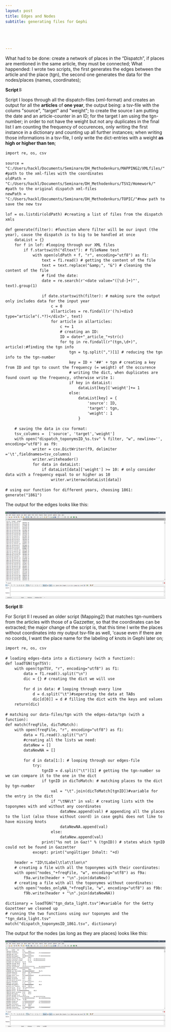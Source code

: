 ```yaml
---
layout: post
title: Edges and Nodes
subtitle: generating files for Gephi




---
```

What had to be done: create a network of places in the “Dispatch”, if places are mentioned in the same article, they must be connected;
What happended: I wrote two scripts, the first generates the edges between the article and the place (tgn), the second one generates the data for the nodes/places (names, coordinates);

**Script I:**

Script I loops through all the dispatch-files (xml-format) and creates an output for all the **articles** of **one year**, the output being: a tsv-file with the colums "source", "target" and "weight"; to create the source I am putting the date and an article-counter in an ID; for the target I am using the tgn-number; in order to not have the weight but not any duplicates in the final list I am counting the frequency of occurences, only writing the first instance in a dictionary and counting up all further instances; when writing those informations in a tsv-file, I only write the dict-entries with a weight **as high or higher than ten**;

~~~
import re, os, csv

source = "C:/Users/hackl/Documents/Seminare/DH_Methodenkurs/MAPPING2/XMLfiles/" #path to the xml-files with the coordinates
oldPath = "C:/Users/hackl/Documents/Seminare/DH_Methodenkurs/TSV2/Homework/" #path to the original dispatch xml-files
newPath = "C:/Users/hackl/Documents/Seminare/DH_Methodenkurs/TOPIC/"#new path to save the new tsv

lof = os.listdir(oldPath) #creating a list of files from the dispatch xmls

def generate(filter): #function where filter will be our input (the year), cause the dispatch is to big to be handled at once
    dataList = {}
    for f in lof: #looping through our XML files
        if f.startswith("dltext"): # fileName test        
            with open(oldPath + f, "r", encoding="utf8") as f1:
                text = f1.read() # getting the content of the file
                text = text.replace("&amp;", "&") # cleaning the content of the file
                # find the date:
                date = re.search(r'<date value="([\d-]+)"', text).group(1)

                if date.startswith(filter): # making sure the output only includes data for the input year
                    c = 0   
                    allarticles = re.findall(r'(?s)<div3 type="article"(.*?)</div3>', text)
                    for article in allarticles:
                        c += 1                                        
                        # creating an ID:
                        ID = date+"_article_"+str(c)
                        for tg in re.findall(r"(tgn,\d+)", article):#finding the tgn info
                            tgn = tg.split(",")[1] # reducing the tgn info to the tgn-number
                            key = ID + '##' + tgn # creating a key from ID and tgn to count the frequency (= weight) of the occurence
                            # writing the dict, when duplicates are found count up the frequency, otherwise write 1:
                            if key in dataList:
                                dataList[key]['weight']+= 1
                            else:
                                dataList[key] = {
                                    'source': ID,
                                    'target': tgn,
                                    'weight': 1
                                }            

    # saving the data in csv format:
    tsv_columns =  ['source', 'target','weight']
    with open("dispatch_toponymsID_%s.tsv" % filter, "w", newline='', encoding="utf8") as f9:
            writer = csv.DictWriter(f9, delimiter ='\t',fieldnames=tsv_columns)
            writer.writeheader()
            for data in dataList:
                if dataList[data]['weight'] >= 10: # only consider data with a frequency equal to or higher as 10
                    writer.writerow(dataList[data])

# using our function for different years, choosing 1861:
generate("1861")
~~~

The output for the edges looks like this:

![image output_edges](/img/output_edges.png)

**Script II:**

For Script II I reused an older script (Mapping2) that matches tgn-numbers from the articles with those of a Gazzetter, so that the coordinates can be extracted; the major change of the script is, that this time I write the places without coordinates into my output tsv-file as well, 'cause even if there are no coords, I want the place name for the labeling of knots in Gephi later on;

~~~
import re, os, csv

# loading edges-data into a dictionary (with a function):
def loadTGN(tgnTSV):
    with open(tgnTSV, "r", encoding="utf8") as f1:
        data = f1.read().split("\n")
        dic = {} # creating the dict we will use

        for d in data: # looping through every line
            d = d.split("\t")#seperating the data at TABs
            dic[d[0]] = d # filling the dict with the keys and values
    return(dic)

# matching our data-files/tgn with the edges-data/tgn (with a function):
def match(freqFile, dicToMatch):
    with open(freqFile, "r", encoding="utf8") as f1:
        data = f1.read().split("\n")
        #creating all the lists we need:    
        dataNew = []
        dataNewNA = []

        for d in data[1:]: # looping through our edges-file
            try:
                tgnID = d.split("\t")[1] # getting the tgn-number so we can compare it to the one in the dict
                if tgnID in dicToMatch: # matching places to the dict by tgn-number
                    val = "\t".join(dicToMatch[tgnID])#variable for the entry in the dict
                    if "\tNA\t" in val: # creating lists with the toponymes with and without any coordinates
                        dataNew.append(val) # appending all the places to the list (also those without coord) in case gephi does not like to have missing knots
                        dataNewNA.append(val)
                    else:
                        dataNew.append(val)
                print("%s not in Gaz!" % (tgnID)) # states which tgnID could not be found in Gazzetter
            except: print("ungültiger Inhalt: "+d)    

    header = "ID\tLabel\tlat\tlon\n"
    # creating a file with all the toponymes with their coordinates:
    with open("nodes_"+freqFile, "w", encoding="utf8") as f9a:
        f9a.write(header + "\n".join(dataNew))
    # creating a file with all the toponymes without coordinates:
    with open("nodes_onlyNA_"+freqFile, "w", encoding="utf8") as f9b:
        f9b.write(header + "\n".join(dataNewNA))

dictionary = loadTGN("tgn_data_light.tsv")#variable for the Getty Gazetteer we cleaned up
# running the two functions using our toponyms and the "tgn_data_light.tsv"
match("dispatch_toponymsID_1861.tsv", dictionary)
~~~

The output for the nodes (as long as they are places) looks like this:

![image output_nodes](/img/output_nodes.png)
